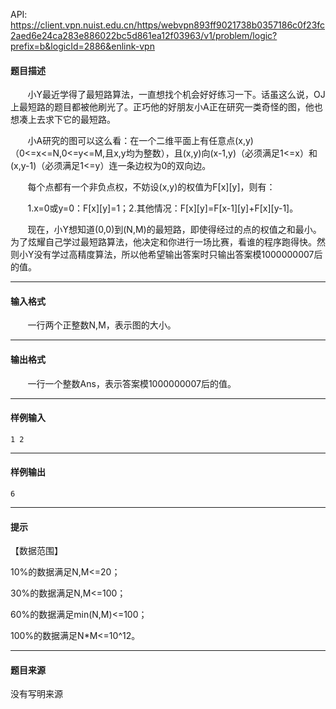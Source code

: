 API: https://client.vpn.nuist.edu.cn/https/webvpn893ff9021738b0357186c0f23fc2aed6e24ca283e886022bc5d861ea12f03963/v1/problem/logic?prefix=b&logicId=2886&enlink-vpn

#### 题目描述

       小Y最近学得了最短路算法，一直想找个机会好好练习一下。话虽这么说，OJ上最短路的题目都被他刷光了。正巧他的好朋友小A正在研究一类奇怪的图，他也想凑上去求下它的最短路。

       小A研究的图可以这么看：在一个二维平面上有任意点(x,y)（0<=x<=N,0<=y<=M,且x,y均为整数），且(x,y)向(x-1,y)（必须满足1<=x）和(x,y-1)（必须满足1<=y）连一条边权为0的双向边。

       每个点都有一个非负点权，不妨设(x,y)的权值为F\[x\]\[y\]，则有：

       1.x=0或y=0：F\[x\]\[y\]=1；2.其他情况：F\[x\]\[y\]=F\[x-1\]\[y\]+F\[x\]\[y-1\]。

       现在，小Y想知道(0,0)到(N,M)的最短路，即使得经过的点的权值之和最小。为了炫耀自己学过最短路算法，他决定和你进行一场比赛，看谁的程序跑得快。然则小Y没有学过高精度算法，所以他希望输出答案时只输出答案模1000000007后的值。

---

#### 输入格式

       一行两个正整数N,M，表示图的大小。

---

#### 输出格式

       一行一个整数Ans，表示答案模1000000007后的值。

---

#### 样例输入
```
1 2

```

---

#### 样例输出
```
6
```

---

#### 提示

【数据范围】

10%的数据满足N,M<=20；

30%的数据满足N,M<=100；

60%的数据满足min(N,M)<=100；

100%的数据满足N\*M<=10^12。

---

#### 题目来源

没有写明来源